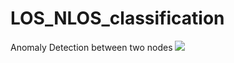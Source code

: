 # LOS_NLOS_classification

Anomaly Detection between two nodes 
![](https://github.com/beksultantuleev/LOS_NLOS_detection/raw/main/data/gif_files/los_nlos_8sec.gif)